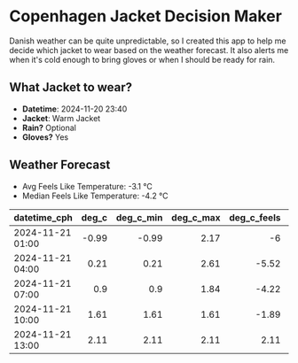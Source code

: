 
# Copenhagen Jacket Decision Maker

Danish weather can be quite unpredictable, so I created this app to help me decide which jacket to wear based on the weather forecast. 
It also alerts me when it's cold enough to bring gloves or when I should be ready for rain.

## What Jacket to wear?

- **Datetime**: 2024-11-20 23:40
- **Jacket**: Warm Jacket
- **Rain?** Optional
- **Gloves?** Yes

## Weather Forecast
- Avg Feels Like Temperature: -3.1 °C
- Median Feels Like Temperature: -4.2 °C

| datetime_cph     |   deg_c |   deg_c_min |   deg_c_max |   deg_c_feels | weather   | wind   | rain   |
|:-----------------|--------:|------------:|------------:|--------------:|:----------|:-------|:-------|
| 2024-11-21 01:00 |   -0.99 |       -0.99 |        2.17 |         -6    | Snow      | Low    | None   |
| 2024-11-21 04:00 |    0.21 |        0.21 |        2.61 |         -5.52 | Snow      | High   | None   |
| 2024-11-21 07:00 |    0.9  |        0.9  |        1.84 |         -4.22 | Clouds    | Medium | None   |
| 2024-11-21 10:00 |    1.61 |        1.61 |        1.61 |         -1.89 | Clouds    | Low    | None   |
| 2024-11-21 13:00 |    2.11 |        2.11 |        2.11 |          2.11 | Rain      | Low    | Low    |
        